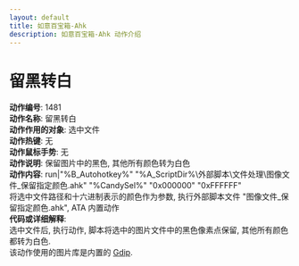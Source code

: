 ```yaml
---
layout: default
title: 如意百宝箱-Ahk
description: 如意百宝箱-Ahk 动作介绍
---
```

<link rel="stylesheet" href="../actions/css/atom-one-light.min.css">
<script src="../actions/js/highlight.min.js"></script>
<script>hljs.highlightAll();</script>

# [](#header-2) 留黑转白
**动作编号**: 1481  
**动作名称**: 留黑转白  
**动作作用的对象**: 选中文件  
**动作热键**: 无  
**动作鼠标手势**: 无  
**动作说明**: 保留图片中的黑色, 其他所有颜色转为白色  
**动作内容**: run|"%B_Autohotkey%" "%A_ScriptDir%\外部脚本\文件处理\图像文件_保留指定颜色.ahk" "%CandySel%" "0x000000" "0xFFFFFF"  
将选中文件路径和十六进制表示的颜色作为参数, 执行外部脚本文件 "图像文件_保留指定颜色.ahk", ATA 内置动作  
**代码或详细解释**:  
选中文件后, 执行动作, 脚本将选中的图片文件中的黑色像素点保留,  其他所有颜色都转为白色.  
该动作使用的图片库是内置的 [Gdip](https://github.com/marius-sucan/AHK-GDIp-Library-Compilation).